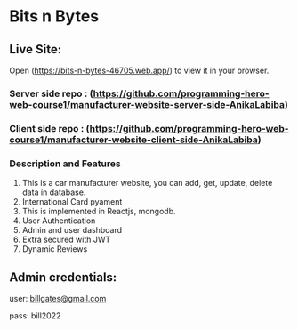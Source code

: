 # Bits n Bytes

## Live Site: 
Open (https://bits-n-bytes-46705.web.app/) to view it in your browser.

### Server side repo : (https://github.com/programming-hero-web-course1/manufacturer-website-server-side-AnikaLabiba)
### Client side repo : (https://github.com/programming-hero-web-course1/manufacturer-website-client-side-AnikaLabiba)

### Description and Features
1. This is a car manufacturer website, you can add, get, update, delete data in database.
2. International Card pyament
3. This is implemented in Reactjs, mongodb.
4. User Authentication
5. Admin and user dashboard
6. Extra secured with JWT
7. Dynamic Reviews

## Admin credentials:
user: billgates@gmail.com

pass: bill2022